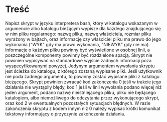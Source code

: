 # Treść

Napisz skrypt w języku interpretera bash, który w katalogu wskazanym w argumencie albo katalogu bieżącym wypisze dla każdego znajdującego się w nim pliku regularnego: nazwę pliku, nazwę właściciela, rozmiar pliku wyrażony w bajtach, oraz informację czy właściciel pliku ma prawo do jego wykonania ("WYK" gdy ma prawo wykonania, "NIEWYK" gdy nie ma). Informacje o każdym pliku powinny być wyświetlone w osobnej linii, a poszczególne komponenty powinny być rozdzielone spacją. Skrypt nie powinien wypisywać na standardowe wyjście żadnych informacji poza wyspecyfikowanymi powyżej. Jedynym argumentem wywołania skryptu jest ścieżka do katalogu, z którego zostaną wypisane pliki. Jeśli użytkownik nie poda żadnego argumentu, to powinny zostać wypisane pliki z katalogu bieżącego. Skrypt powinien zwracać kod zakończenia 0 jeśli w trakcie jego działania nie wystąpiły błędy, kod 1 jeśli w linii wywołania podano więcej niż jeden argument, podano nazwę nieistniejącego pliku, pliku nie będącego katalogiem, albo niemożliwego do odczytania przez wykonującego skrypt, oraz kod 2 w ewentualnych pozostałych sytuacjach błędnych. W razie zakończenia skryptu z kodem innym niż 0 należy wypisać krótki komunikat tekstowy informujący o przyczynie zakończenia działania.